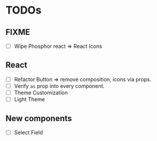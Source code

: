 # TODOs

## FIXME

- [ ] Wipe Phosphor react => React Icons

## React

- [ ] Refactor Button => remove composition, icons via props.
- [ ] Verify `as` prop into every component.
- [ ] Theme Customization
- [ ] Light Theme

## New components

- [ ] Select Field
